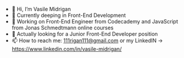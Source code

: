 - 👋 Hi, I’m Vasile Midrigan
- 👀 Currently deeping in Front-End Development
- 🌱 Working on Front-End Engineer from Codecademy and JavaScript from Jonas Schmedtmann online courses
- 💞️ Actually looking for a Junior Front-End Developer position
- 📫 How to reach me: 111rigan111@gmail.com or my LinkedIN -> https://www.linkedin.com/in/vasile-midrigan/

<!---
vasilemidrigan/vasilemidrigan is a ✨ special ✨ repository because its `README.md` (this file) appears on your GitHub profile.
You can click the Preview link to take a look at your changes.
--->
